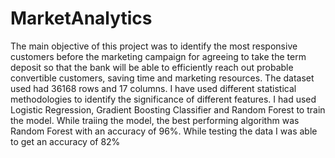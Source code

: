 # MarketAnalytics

The main objective of this project was to identify the most responsive customers before the marketing campaign for agreeing to take the term deposit so that the bank will be able to efficiently reach out probable convertible customers, saving time and marketing resources. The dataset used had 36168 rows and 17 columns. I have used different statistical methodologies to identify the significance of different features. I had used Logistic Regression, Gradient Boosting Classifier and Random Forest to train the model. While traiing the model, the best performing algorithm was Random Forest with an accuracy of 96%. While testing the data I was able to get an accuracy of 82%
